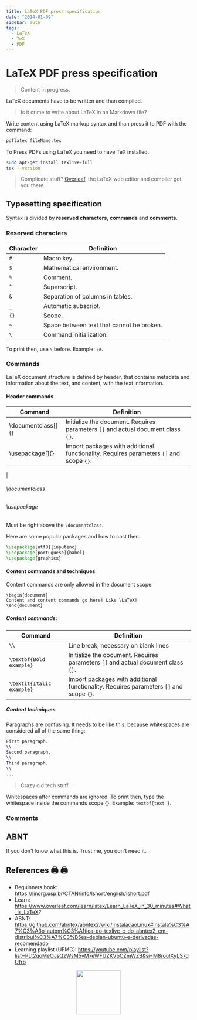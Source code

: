 ```yaml
---
title: LaTeX PDF press specification
date: "2024-01-09"
sidebar: auto
tags:
  - LaTeX
  - TeX
  - PDF
---
```


# LaTeX PDF press specification

> Content in progress.

LaTeX documents have to be written and than compiled. 

> Is it crime to write about LaTeX in an Markdown file?

Write content using LaTeX markup syntax and than press it to PDF with the command:

```bash
pdflatex fileName.tex
```

To Press PDFs using LaTeX you need to have TeX installed.

```bash
sudo apt-get install texlive-full
tex --version
```

> Complicate stuff? [Overleaf](https://www.overleaf.com), the LaTeX web editor and compiler got you there.

## Typesetting specification

Syntax is divided by **reserved characters**, **commands** and **comments**.

### Reserved characters

| Character | Definition                                |
|-----------|-------------------------------------------|
| `#`       | Macro key.                                |
| `$`       | Mathematical environment.                 |
| `%`       | Comment.                                  |
| `^`       | Superscript.                              |
| `&`       | Separation of columns in tables.          |
| `_`       | Automatic subscript.                      |
| `{}`      | Scope.                                    |
| `~`       | Space between text that cannot be broken. |
| `\`       | Command initialization.                   |

To print then, use `\` before. Example: `\#`.

### Commands

LaTeX document structure is defined by header, that contains metadata and information about the text, and content, with the text information.

#### Header commands

| Command              | Definition |
|----------------------|------------|
| \documentclass[]{}   | Initialize the document. Requires parameters `[]` and actual document class `{}`. |
| \usepackage[]{}      | Import packages with additional functionality. Requires parameters `[]` and scope `{}`. |
| 


###### \documentclass

###### \usepackage

Must be right above the `\documentclass`.

Here are some popular packages and how to cast then.

```tex
\usepackage[utf8]{inputenc}
\usepackage[portuguese]{babel}
\usepackage{graphicx}
```


#### Content commands and techniques

Content commands are only allowed in the document scope:

```Tex
\begin{document}
Content and content commands go here! Like \LaTeX!
\end{document}

```

##### Content commands:

| Command                   | Definition |
|---------------------------|------------|
| `\\`                      | Line break, necessary on blank lines | 
| `\textbf{Bold example}`   | Initialize the document. Requires parameters `[]` and actual document class `{}`. |
| `\textit{Italic example}` | Import packages with additional functionality. Requires parameters `[]` and scope `{}`. |


##### Content techniques

Paragraphs are confusing. It needs to be like this, because whitespaces are considered all of the same thing:

```tex
First paragraph.
\\
Second paragraph.
\\
Third paragraph.
\\
...
```
> Crazy old tech stuff...

Whitespaces after commands are ignored. To print then, type the whitespace inside the commands scope {}. Example: `textbf{text }`.

### Comments

## ABNT

If you don't know what this is. Trust me, you don't need it.

## References 🖨️ 🖨

* Beguinners book: https://linorg.usp.br/CTAN/info/lshort/english/lshort.pdf
* Learn: https://www.overleaf.com/learn/latex/Learn_LaTeX_in_30_minutes#What_is_LaTeX?
* ABNT: https://github.com/abntex/abntex2/wiki/InstalacaoLinux#instala%C3%A7%C3%A3o-autom%C3%A1tica-do-texlive-e-do-abntex2-em-distribui%C3%A7%C3%B5es-debian-ubuntu-e-derivadas-recomendado
* Learning playlist (UFMG): https://youtube.com/playlist?list=PLt2qoMeOJsQzWsM5vM7eWFUZKVbCZmWZB&si=M8rouIXyLS7dUfrb

<div class="wisdom">
<img class="wisdony" src="https://upload.wikimedia.org/wikipedia/commons/a/ae/Cups07.jpg" alt="">
</div>

<style>
  .wisdom {
    display: flex;
    justify-content: center;
  }

  .wisdony {
  height: 120px;
  }
</style>
